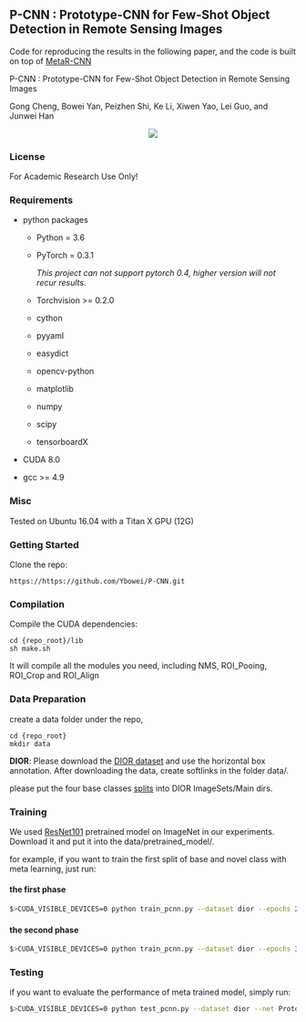 ## P-CNN : Prototype-CNN for Few-Shot Object Detection in Remote Sensing Images
Code for reproducing the results in the following paper, and the code is built on top of [MetaR-CNN](https://github.com/yanxp/MetaR-CNN)

P-CNN : Prototype-CNN for Few-Shot Object Detection in Remote Sensing Images

Gong Cheng, Bowei Yan, Peizhen Shi, Ke Li, Xiwen Yao, Lei Guo, and Junwei Han

<p align=center><img src="Prototype-CNN.jpg"/></p>


### License

For Academic Research Use Only!


### Requirements

+ python packages
  
  + Python = 3.6
  
  + PyTorch = 0.3.1
    
    *This project can not support pytorch 0.4, higher version will not recur results.*

  + Torchvision >= 0.2.0

  + cython

  + pyyaml

  + easydict

  + opencv-python

  + matplotlib

  + numpy

  + scipy

  + tensorboardX
  
+ CUDA 8.0

+ gcc >= 4.9


### Misc

Tested on Ubuntu 16.04 with a Titan X GPU (12G) 


### Getting Started

Clone the repo:


    https://https://github.com/Ybowei/P-CNN.git


### Compilation

Compile the CUDA dependencies:


    cd {repo_root}/lib
    sh make.sh


It will compile all the modules you need, including NMS, ROI_Pooing, ROI_Crop and ROI_Align


### Data Preparation

create a data folder under the repo,


    cd {repo_root}
    mkdir data


**DIOR**: Please download the [DIOR dataset](https://pan.baidu.com/s/1iLKT0JQoKXEJTGNxt5lSMg#list/path=%2F) and use the horizontal box annotation.
After downloading the data, create softlinks in the folder data/.


please put the four base classes [splits]() into DIOR ImageSets/Main dirs.


### Training
We used [ResNet101](https://www.dropbox.com/s/iev3tkbz5wyyuz9/resnet101_caffe.pth?dl=0) pretrained model on ImageNet in our experiments. Download it and put it into the data/pretrained_model/.

for example, if you want to train the first split of base and novel class with meta learning, just run:

#### the first phase
```sh
$>CUDA_VISIBLE_DEVICES=0 python train_pcnn.py --dataset dior --epochs 21 --bs 4 --nw 8 --log_dir checkpoint --save_dir models/meta/first --meta_type 1 --meta_train True --meta_loss True 
```
#### the second phase
```sh
$>CUDA_VISIBLE_DEVICES=0 python train_pcnn.py --dataset dior --epochs 30 --bs 4 --nw 8 --log_dir checkpoint --save_dir models/meta/first --r True --checksession 200 --checkepoch 20 --checkpoint 1898 --phase 2 --shots 3 --meta_train True --meta_loss True --meta_type 1
```
### Testing

if you want to evaluate the performance of meta trained model, simply run:
```sh
$>CUDA_VISIBLE_DEVICES=0 python test_pcnn.py --dataset dior --net Prototypecnn --load_dir models/meta/first  --checksession 3 --checkepoch 29 --checkpoint 78 --shots 3  --meta_type 1 --meta_test True --meta_loss True --phase 2
